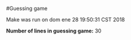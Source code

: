 #Guessing game

Make was run on
dom ene 28 19:50:31 CST 2018
 
**Number of lines in guessing game:**
30
